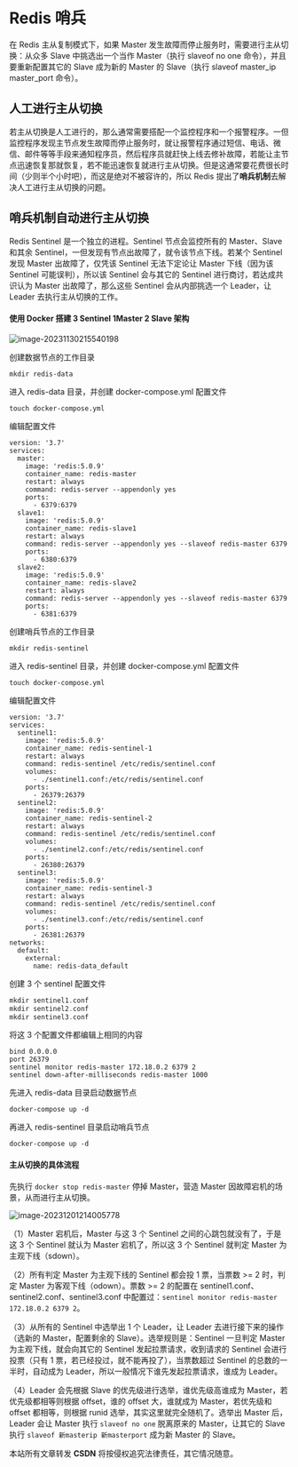# Redis 哨兵

在 Redis 主从复制模式下，如果 Master 发生故障而停止服务时，需要进行主从切换：从众多 Slave 中挑选出一个当作 Master（执行 slaveof no one 命令），并且要重新配置其它的 Slave 成为新的 Master 的 Slave（执行 slaveof master_ip master_port 命令）。

## 人工进行主从切换

若主从切换是人工进行的，那么通常需要搭配一个监控程序和一个报警程序。一但监控程序发现主节点发生故障而停止服务时，就让报警程序通过短信、电话、微信、邮件等等手段来通知程序员，然后程序员就赶快上线去修补故障，若能让主节点迅速恢复那就恢复，若不能迅速恢复就进行主从切换。但是这通常要花费很长时间（少则半个小时吧），而这是绝对不被容许的，所以 Redis 提出了**哨兵机制**去解决人工进行主从切换的问题。

## 哨兵机制自动进行主从切换

Redis Sentinel 是一个独立的进程。Sentinel 节点会监控所有的 Master、Slave 和其余 Sentinel，一但发现有节点出故障了，就令该节点下线。若某个 Sentinel 发现 Master 出故障了，仅凭该 Sentinel 无法下定论让 Master 下线（因为该 Sentinel 可能误判），所以该 Sentinel 会与其它的 Sentinel 进行商讨，若达成共识认为 Master 出故障了，那么这些 Sentinel 会从内部挑选一个 Leader，让 Leader 去执行主从切换的工作。

#### 使用 Docker 搭建 3 Sentinel 1Master 2 Slave 架构

![image-20231130215540198](https://wyn-personal-picture.oss-cn-beijing.aliyuncs.com/img/image-20231130215540198.png)

创建数据节点的工作目录

```shell
mkdir redis-data
```

进入 redis-data 目录，并创建 docker-compose.yml 配置文件

```shell
touch docker-compose.yml
```

编辑配置文件

```shell
version: '3.7'
services:
  master:
    image: 'redis:5.0.9'
    container_name: redis-master
    restart: always
    command: redis-server --appendonly yes
    ports:
      - 6379:6379
  slave1:
    image: 'redis:5.0.9'
    container_name: redis-slave1
    restart: always
    command: redis-server --appendonly yes --slaveof redis-master 6379
    ports:
      - 6380:6379
  slave2:
    image: 'redis:5.0.9'
    container_name: redis-slave2
    restart: always
    command: redis-server --appendonly yes --slaveof redis-master 6379
    ports:
      - 6381:6379
```

创建哨兵节点的工作目录

```shell
mkdir redis-sentinel
```

进入 redis-sentinel 目录，并创建 docker-compose.yml 配置文件

```shell
touch docker-compose.yml
```

编辑配置文件

```shell
version: '3.7'
services:
  sentinel1:
    image: 'redis:5.0.9'
    container_name: redis-sentinel-1
    restart: always
    command: redis-sentinel /etc/redis/sentinel.conf
    volumes:
      - ./sentinel1.conf:/etc/redis/sentinel.conf 
    ports:
      - 26379:26379
  sentinel2:
    image: 'redis:5.0.9'
    container_name: redis-sentinel-2
    restart: always
    command: redis-sentinel /etc/redis/sentinel.conf
    volumes:
      - ./sentinel2.conf:/etc/redis/sentinel.conf
    ports:
      - 26380:26379 
  sentinel3:
    image: 'redis:5.0.9'
    container_name: redis-sentinel-3
    restart: always
    command: redis-sentinel /etc/redis/sentinel.conf
    volumes:
      - ./sentinel3.conf:/etc/redis/sentinel.conf
    ports:
      - 26381:26379
networks:
  default:
    external:
      name: redis-data_default
```

创建 3 个 sentinel 配置文件

```c++
mkdir sentinel1.conf
mkdir sentinel2.conf
mkdir sentinel3.conf
```

将这 3 个配置文件都编辑上相同的内容

```shell
bind 0.0.0.0
port 26379
sentinel monitor redis-master 172.18.0.2 6379 2
sentinel down-after-milliseconds redis-master 1000
```

先进入 redis-data 目录启动数据节点

```shell
docker-compose up -d
```

再进入 redis-sentinel 目录启动哨兵节点

```shell
docker-compose up -d
```

####  主从切换的具体流程

先执行 `docker stop redis-master` 停掉 Master，营造 Master 因故障宕机的场景，从而进行主从切换。

![image-20231201214005778](https://wyn-personal-picture.oss-cn-beijing.aliyuncs.com/img/image-20231201214005778.png)

（1）Master 宕机后，Master 与这 3 个 Sentinel 之间的心跳包就没有了，于是这 3 个 Sentinel 就认为 Master 宕机了，所以这 3 个 Sentinel 就判定 Master 为主观下线（sdown）。

（2）所有判定 Master 为主观下线的 Sentinel 都会投 1 票，当票数 >= 2 时，判定 Master 为客观下线（odown）。票数 >= 2 的配置在 sentinel1.conf、sentinel2.conf、sentinel3.conf 中配置过：`sentinel monitor redis-master 172.18.0.2 6379 2`。

（3）从所有的 Sentinel 中选举出 1 个 Leader，让 Leader 去进行接下来的操作（选新的 Master，配置剩余的 Slave）。选举规则是：Sentinel 一旦判定 Master 为主观下线，就会向其它的 Sentinel 发起拉票请求，收到请求的 Sentinel 会进行投票（只有 1 票，若已经投过，就不能再投了），当票数超过 Sentinel 的总数的一半时，自动成为 Leader，所以一般情况下谁先发起拉票请求，谁成为 Leader。

（4）Leader 会先根据 Slave 的优先级进行选举，谁优先级高谁成为 Master，若优先级都相等则根据 offset，谁的 offset 大，谁就成为 Master，若优先级和 offset 都相等，则根据 runid 选举，其实这里就完全随机了。选举出 Master 后，Leader 会让 Master 执行 `slaveof no one` 脱离原来的 Master，让其它的 Slave 执行 `slaveof 新masterip 新masterport` 成为新 Master 的 Slave。



<script src="https://giscus.app/client.js"
        data-repo="wynhelloworld/blog-comments"
        data-repo-id="R_kgDOKruZpg"
        data-category="Announcements"
        data-category-id="DIC_kwDOKruZps4Ca2L0"
        data-mapping="url"
        data-strict="0"
        data-reactions-enabled="1"
        data-emit-metadata="0"
        data-input-position="bottom"
        data-theme="preferred_color_scheme"
        data-lang="zh-CN"
        crossorigin="anonymous"
        async>
</script>

本站所有文章转发 **CSDN** 将按侵权追究法律责任，其它情况随意。